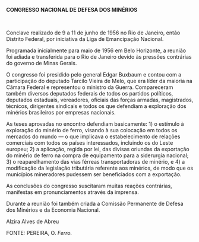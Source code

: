 **CONGRESSO NACIONAL DE DEFESA DOS MINÉRIOS**

 

Conclave realizado de 9 a 11 de junho de 1956 no Rio de Janeiro, então
Distrito Federal, por iniciativa da Liga de Emancipação Nacional.

Programada inicialmente para maio de 1956 em Belo Horizonte, a reunião
foi adiada e transferida para o Rio de Janeiro devido às pressões
contrárias do governo de Minas Gerais.

O congresso foi presidido pelo general Edgar Buxbaum e contou com a
participação do deputado Tarcilo Vieira de Melo, que era líder da
maioria na Câmara Federal e representou o ministro da Guerra.
Compareceram também diversos deputados federais de todos os partidos
políticos, deputados estaduais, vereadores, oficiais das forças armadas,
magistrados, técnicos, dirigentes sindicais e todos os que defendiam a
exploração dos minérios brasileiros por empresas nacionais.

As teses aprovadas no encontro defendiam basicamente: 1) o estímulo à
exploração do minério de ferro, visando à sua colocação em todos os
mercados do mundo — o que implicava o estabelecimento de relações
comerciais com todos os países interessados, incluindo os do Leste
europeu; 2) a aplicação, regida por lei, das divisas oriundas da
exportação do minério de ferro na compra de equipamento para a
siderurgia nacional; 3) o reaparelhamento das vias férreas
transportadoras de minério, e 4) a modificação da legislação tributária
referente aos minérios, de modo que os municípios mineradores pudessem
ser beneficiados com a exportação.

As conclusões do congresso suscitaram muitas reações contrárias,
manifestas em pronunciamentos através da imprensa.

Durante a reunião foi também criada a Comissão Permanente de Defesa dos
Minérios e da Economia Nacional.

Alzira Alves de Abreu

FONTE: PEREIRA, O. *Ferro.*

 
